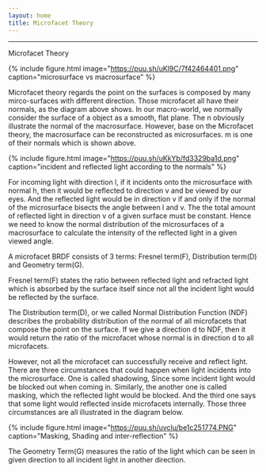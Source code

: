 ```yaml
---
layout: home
title: Microfacet Theory
---
```

---

Microfacet Theory

{% include figure.html image="https://puu.sh/uKl9C/7f42464401.png" caption="microsurface vs macrosurface" %}

Microfacet theory regards the point on the surfaces is composed by many mirco-surfaces with different direction. Those microfacet all have their normals, as the diagram above shows. In our macro-world, we normally consider the surface of a object as a smooth, flat plane. The n obviously illustrate the normal of the macrosurface. However, base on the Microfacet theory, the macrosurface can be reconstructed as microsurfaces. m is one of their normals which is shown above.  

{% include figure.html image="https://puu.sh/uKkYb/fd3329ba1d.png" caption="incident and reflected light according to the normals" %}

For incoming light with direction l, if it incidents onto the microsurface with normal h, then it would be reflected to direction v and be viewed by our eyes. And the reflected light would be in direction v if and only if the normal of the microsurface bisects the angle between l and v. The the total amount of reflected light in direction v of a given surface must be constant. Hence we need to know the normal distribution of the microsurfaces of a macrosurface to calculate the intensity of the reflected light in a given viewed angle.

A microfacet BRDF consists of 3 terms: Fresnel term(F), Distribution term(D) and Geometry term(G). 

Fresnel term(F) states the ratio between reflected light and refracted light which is absorbed by the surface itself since not all the incident light would be reflected by the surface. 

The Distribution term(D), or we called Normal Distribution Function (NDF) describes the probability distribution of the normal of all microfacets that compose the point on the surface. If we give a direction d to NDF, then it would return the ratio of the microfacet whose normal is in direction d to all microfacets. 

However, not all the microfacet can successfully receive and reflect light. There are three circumstances that could happen when light incidents into the microsurface. One is called shadowing, Since some incident light would be blocked out when coming in. Similarly, the another one is called masking, which the reflected light would be blocked. And the third one says that some light would reflected inside microfacets internally. Those three circumstances are all illustrated in the diagram below.

{% include figure.html image="https://puu.sh/uvclu/be1c251774.PNG" caption="Masking, Shading and inter-reflection" %}

The Geometry Term(G) measures the ratio of the light which can be seen in given direction to all incident light in another direction. 